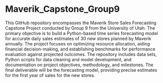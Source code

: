 # Maverik_Capstone_Group9

This GitHub repository encompasses the Maverik Store Sales Forecasting Capstone Project conducted by Group 9 from the University of Utah. The primary objective is to build a Python-based time series forecasting model for accurate daily sales estimates of 30 new stores planned by Maverik annually. The project focuses on optimizing resource allocation, aiding financial decision-making, and establishing benchmarks for performance evaluation against projected outcomes. The repository includes data sets, Python scripts for data cleaning and model development, and documentation on project objectives, methodology, and milestones. The final deliverable will be the forecasting model, providing precise estimates for the first year of sales for the new stores.
